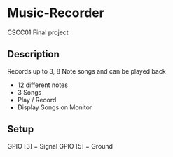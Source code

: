 # Music-Recorder
CSCC01 Final project

## Description
Records up to 3, 8 Note songs and can be played back
  - 12 different notes
  - 3 Songs
  - Play / Record
  - Display Songs on Monitor

## Setup
GPIO [3] = Signal
GPIO [5] = Ground


